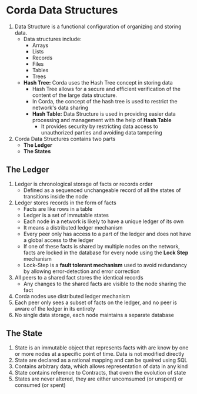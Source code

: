 # Corda Data Structures

1.  Data Structure is a functional configuration of organizing and storing data.   
    -   Data structures include:
        -   Arrays
        -   Lists
        -   Records
        -   Files
        -   Tables
        -   Trees
    -   **Hash Tree:** Corda uses the Hash Tree concept in storing data
        -   Hash Tree allows for a secure and efficient verification of the content of the large data structure.
        -   In Corda, the concept of the hash tree is used to restrict the network's data sharing
        -   **Hash Table:** Data Structure is used in providing easier data processing and management with the help of **Hash Table**
            -   It provides security by restricting data access to unauthorized parties and avoiding data tampering
2.  Corda Data Structures contains two parts
    -   **The Ledger**
    -   **The States**

## The Ledger

1.  Ledger is chronological storage of facts or records order
    -   Defined as a sequenced unchangeable record of all the states of transitions inside the node
2.  Ledger stores records in the form of facts
    -   Facts are like rows in a table
    -   Ledger is a set of immutable states
    -   Each node in a network is likely to have a unique ledger of its own
    -   It means a distributed ledger mechanism
    -   Every peer only has access to a part of the ledger and does not have a global access to the ledger
    -   If one of these facts is shared by multiple nodes on the network, facts are locked in the database for every node using the **Lock Step** mechanism
    -   Lock-Step is a **fault tolerant mechanism** used to avoid redundancy by allowing error-detection and error correction
3.  All peers to a shared fact stores the identical records
    -   Any changes to the shared facts are visible to the node sharing the fact
4.  Corda nodes use distributed ledger mechanism
5.  Each peer only sees a subset of facts on the ledger, and no peer is aware of the ledger in its entirety
6.  No single data storage, each node maintains a separate database

## The State
1.  State is an immutable object that represents facts with are know by one or more nodes at a specific point of time. Data is not modified directly
2.  State are declared as a rational mapping and can be queired using SQL
3.  Contains arbitrary data, which allows representation of data in any kind
4.  State contains reference to Contracts, that overn the evolution of state
5.  States are never altered, they are either uncomsumed (or unspent) or consumed (or spent)